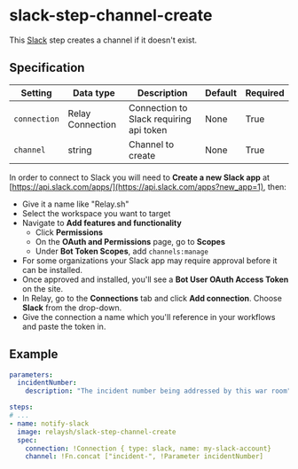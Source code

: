 # slack-step-channel-create

This [Slack](https://slack.com) step creates a channel if it doesn't exist.

## Specification

| Setting      | Data type        | Description                             | Default | Required |
|--------------|------------------|-----------------------------------------|---------|----------|
| `connection` | Relay Connection | Connection to Slack requiring api token | None    | True     |
| `channel`    | string           | Channel to create                       | None    | True     |


In order to connect to Slack you will need to **Create a new Slack app** at [https://api.slack.com/apps/](https://api.slack.com/apps?new_app=1), then:

* Give it a name like "Relay.sh"
* Select the workspace you want to target
* Navigate to **Add features and functionality**
  * Click **Permissions**
  * On the **OAuth and Permissions** page, go to **Scopes**
  * Under **Bot Token Scopes**, add `channels:manage`
* For some organizations your Slack app may require approval before it can be installed.
* Once approved and installed, you'll see a **Bot User OAuth Access Token** on the site.
* In Relay, go to the **Connections** tab and click **Add connection**. Choose **Slack** from the drop-down.
* Give the connection a name which you'll reference in your workflows and paste the token in.

## Example  

```yaml
parameters:
  incidentNumber:
    description: "The incident number being addressed by this war room"

steps:
# ...
- name: notify-slack
  image: relaysh/slack-step-channel-create
  spec:
    connection: !Connection { type: slack, name: my-slack-account}
    channel: !Fn.concat ["incident-", !Parameter incidentNumber]
```
